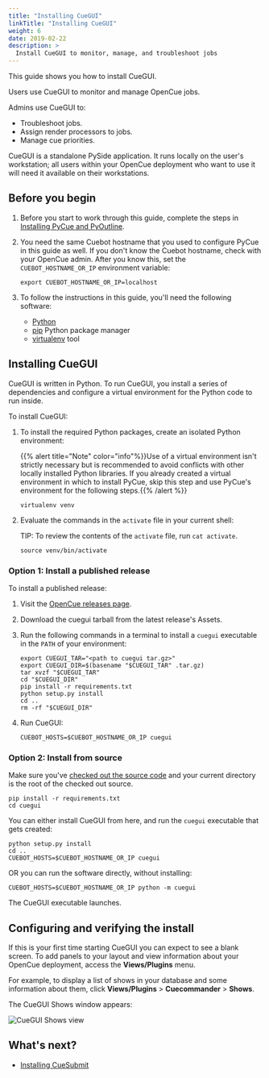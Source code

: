 ```yaml
---
title: "Installing CueGUI"
linkTitle: "Installing CueGUI"
weight: 6
date: 2019-02-22
description: >
  Install CueGUI to monitor, manage, and troubleshoot jobs
---
```


This guide shows you how to install CueGUI.

Users use CueGUI to monitor and manage OpenCue jobs.

Admins use CueGUI to:

*   Troubleshoot jobs.
*   Assign render processors to jobs.
*   Manage cue priorities.

CueGUI is a standalone PySide application. It runs locally on the user's workstation; all users
within your OpenCue deployment who want to use it will need it available on their workstations. 

## Before you begin

1.  Before you start to work through this guide, complete the steps in
    [Installing PyCue and PyOutline](/docs/getting-started/installing-pycue-and-pyoutline).

1.  You need the same Cuebot hostname that you used to configure PyCue in this
    guide as well. If you don't know the Cuebot hostname, check with your
    OpenCue admin. After you know this, set the `CUEBOT_HOSTNAME_OR_IP`
    environment variable:

    ```shell
    export CUEBOT_HOSTNAME_OR_IP=localhost
    ```

1.  To follow the instructions in this guide, you'll need the following
    software:

    *   [Python](https://www.python.org/)
    *   [pip](https://pypi.org/project/pip/) Python package manager
    *   [virtualenv](https://pypi.org/project/virtualenv/) tool

## Installing CueGUI

CueGUI is written in Python. To run CueGUI, you install a series of dependencies
and configure a virtual environment for the Python code to run inside.

To install CueGUI:

1.  To install the required Python packages, create an isolated Python
    environment:

    {{% alert title="Note" color="info"%}}Use of a virtual environment isn't
    strictly necessary but is recommended to avoid conflicts with other locally
    installed Python libraries. If you already created a virtual environment in
    which to install PyCue, skip this step and use PyCue's environment for the
    following steps.{{% /alert %}}

    ```shell
    virtualenv venv
    ```

1.  Evaluate the commands in the `activate` file in your current shell:

    TIP: To review the contents of the `activate` file, run `cat activate`.

    ```shell
    source venv/bin/activate
    ```

### Option 1: Install a published release

To install a published release:

1.  Visit the
    [OpenCue releases page](https://github.com/imageworks/OpenCue/releases).

1.  Download the cuegui tarball from the latest release's Assets.

1.  Run the following commands in a terminal to install a `cuegui` executable in
    the `PATH` of your environment:

    ```shell
    export CUEGUI_TAR="<path to cuegui tar.gz>"
    export CUEGUI_DIR=$(basename "$CUEGUI_TAR" .tar.gz)
    tar xvzf "$CUEGUI_TAR"
    cd "$CUEGUI_DIR"
    pip install -r requirements.txt
    python setup.py install
    cd ..
    rm -rf "$CUEGUI_DIR"
    ```

1.  Run CueGUI:

    ```shell
    CUEBOT_HOSTS=$CUEBOT_HOSTNAME_OR_IP cuegui
    ```

### Option 2: Install from source

Make sure you've
[checked out the source code](/docs/getting-started/checking-out-the-source-code)
and your current directory is the root of the checked out source.

```shell
pip install -r requirements.txt
cd cuegui
```

You can either install CueGUI from here, and run the `cuegui` executable that
gets created:

```shell
python setup.py install
cd ..
CUEBOT_HOSTS=$CUEBOT_HOSTNAME_OR_IP cuegui
```

OR you can run the software directly, without installing:

```shell
CUEBOT_HOSTS=$CUEBOT_HOSTNAME_OR_IP python -m cuegui
```

The CueGUI executable launches.

## Configuring and verifying the install

If this is your first time starting CueGUI you can expect to see a blank screen.
To add panels to your layout and view information about your OpenCue deployment,
access the **Views/Plugins** menu.

For example, to display a list of shows in your database and some information
about them, click **Views/Plugins** > **Cuecommander** > **Shows**.

The CueGUI Shows window appears:

![CueGUI Shows view](/docs/images/cuegui_shows.png)

## What's next?

*   [Installing CueSubmit](/docs/getting-started/installing-cuesubmit)
